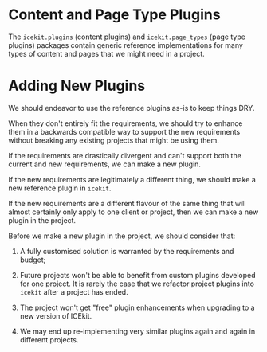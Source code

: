 # Content and Page Type Plugins

The `icekit.plugins` (content plugins) and `icekit.page_types` (page type
plugins) packages contain generic reference implementations for many types of
content and pages that we might need in a project.

# Adding New Plugins

We should endeavor to use the reference plugins as-is to keep things DRY.

When they don't entirely fit the requirements, we should try to enhance them in
a backwards compatible way to support the new requirements without breaking any
existing projects that might be using them.

If the requirements are drastically divergent and can't support both the
current and new requirements, we can make a new plugin.

If the new requirements are legitimately a different thing, we should make a
new reference plugin in `icekit`.

If the new requirements are a different flavour of the same thing that will
almost certainly only apply to one client or project, then we can make a new
plugin in the project.

Before we make a new plugin in the project, we should consider that:

 1. A fully customised solution is warranted by the requirements and budget;

 2. Future projects won't be able to benefit from custom plugins developed for
    one project. It is rarely the case that we refactor project plugins into
    `icekit` after a project has ended.

 3. The project won't get "free" plugin enhancements when upgrading to a new
    version of ICEkit.

 4. We may end up re-implementing very similar plugins again and again in
    different projects.
